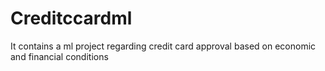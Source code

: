 # Creditccardml
It contains a  ml project  regarding credit card approval based  on economic and financial conditions
